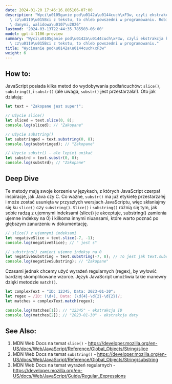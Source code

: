 ```yaml
---
date: 2024-01-20 17:46:16.805106-07:00
description: "Wyci\u0105ganie pod\u0142a\u0144cuch\xF3w, czyli ekstrakcja konkretnych\
  \ cz\u0119\u015Bci z tekstu, to chleb powszedni w programowaniu. Robimy to, by manipulowa\u0107\
  \ danymi, walidowa\u0107\u2026"
lastmod: '2024-03-13T22:44:35.785503-06:00'
model: gpt-4-1106-preview
summary: "Wyci\u0105ganie pod\u0142a\u0144cuch\xF3w, czyli ekstrakcja konkretnych\
  \ cz\u0119\u015Bci z tekstu, to chleb powszedni w programowaniu."
title: "Wycinanie pod\u0142a\u0144cuch\xF3w"
weight: 6
---
```


## How to:
JavaScript posiada kilka metod do wydobywania podłańcuchów: `slice()`, `substring()`, i `substr()` (ale uwaga, `substr()` jest przestarzała!). Oto jak działają:

```javascript
let text = "Zakopane jest super!";

// Użycie slice()
let sliced = text.slice(0, 8);
console.log(sliced); // "Zakopane"

// Użycie substring()
let substringed = text.substring(0, 8);
console.log(substringed); // "Zakopane"

// Użycie substr() - ale lepiej unikać
let substrd = text.substr(0, 8);
console.log(substrd); // "Zakopane"
```

## Deep Dive
Te metody mają swoje korzenie w językach, z których JavaScript czerpał inspiracje, jak Java czy C. Co ważne, `substr()` ma już etykietę przestarzałej i może zostać usunięta w przyszłych wersjach JavaScriptu, więc skłaniajmy się ku `slice()` czy `substring()`. `Slice()` i `substring()` różnią się tym, jak sobie radzą z ujemnymi indeksami (slice() je akceptuje, substring() zamienia ujemne indeksy na 0) i kilkoma innymi niuansami, które warto poznać po głębszym zanurzeniu w dokumentację.

```javascript
// slice() z ujemnymi indeksami
let negativeSlice = text.slice(-7, -1);
console.log(negativeSlice); // " jest s"

// substring() zamieni ujemne indeksy na 0
let negativeSubstring = text.substring(-7, 8); // To jest jak text.substring(0, 8);
console.log(negativeSubstring); // "Zakopane"
```

Czasami jednak chcemy użyć wyrażeń regularnych (regex), by wyłowić bardziej skomplikowane wzorce. Język JavaScript umożliwia takie manewry dzięki metodzie `match()`.

```javascript
let complexText = "ID: 12345, Data: 2023-01-30";
let regex = /ID: (\d+), Data: (\d{4}-\d{2}-\d{2})/;
let matches = complexText.match(regex);

console.log(matches[1]); // "12345" - ekstrakcja ID
console.log(matches[2]); // "2023-01-30" - ekstrakcja daty
```

## See Also:
1. MDN Web Docs na temat `slice()` - https://developer.mozilla.org/en-US/docs/Web/JavaScript/Reference/Global_Objects/String/slice
2. MDN Web Docs na temat `substring()` - https://developer.mozilla.org/en-US/docs/Web/JavaScript/Reference/Global_Objects/String/substring
3. MDN Web Docs na temat wyrażeń regularnych - https://developer.mozilla.org/en-US/docs/Web/JavaScript/Guide/Regular_Expressions
